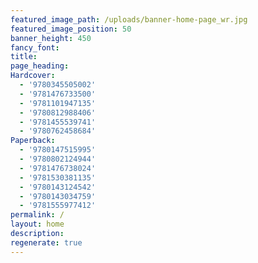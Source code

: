 ```yaml
---
featured_image_path: /uploads/banner-home-page_wr.jpg
featured_image_position: 50
banner_height: 450
fancy_font:
title:
page_heading:
Hardcover:
  - '9780345505002'
  - '9781476733500'
  - '9781101947135'
  - '9780812988406'
  - '9781455539741'
  - '9780762458684'
Paperback:
  - '9780147515995'
  - '9780802124944'
  - '9781476738024'
  - '9781530381135'
  - '9780143124542'
  - '9780143034759'
  - '9781555977412'
permalink: /
layout: home
description:
regenerate: true
---
```



